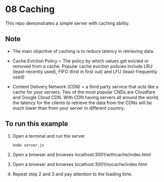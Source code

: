 # 08 Caching
This repo demonstrates a simple server with caching ability.

## Note
- The main objective of caching is to reduce latency in retrieving data.

- Cache Eviction Policy = The policy by which values get evicted or removed from a cache. Popular cache eviction policies include LRU (least-recently used), FIFO (first in first out) and LFU (least-frequently used)

- Content Delivery Network (CDN) = a third party service that acts like a cache for your servers. Two of the most popular CNDs are Cloudfare and Google Cloud CDN. With CDN having servers all around the world, the latency for the clients to retrieve the data from the CDNs will be much lower than from your server in different country.

## To run this example
1. Open a terminal and run the server 
    ```
    node server.js
    ```
2. Open a browser and browses localhost:3001/withcache/index.html

3. Open a browser and browses localhost:3001/nocache/index.html

4. Repeat step 2 and 3 and pay attention to the loading time.